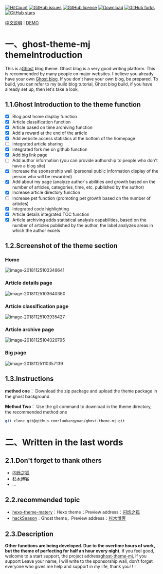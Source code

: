 [![HitCount](http://hits.dwyl.io/luokangyuan/ghost-theme-mj.svg)](http://hits.dwyl.io/luokangyuan/ghost-theme-mj)  [![GitHub issues](https://img.shields.io/github/issues/luokangyuan/ghost-theme-mj.svg)](https://github.com/luokangyuan/ghost-theme-mj/issues)  [![GitHub license](https://img.shields.io/github/license/luokangyuan/ghost-theme-mj.svg)](https://github.com/luokangyuan/ghost-theme-mj/blob/master/LICENSE)  [![Download](https://img.shields.io/badge/downloads-master-green.svg)](https://img.shields.io/badge/hexo-%3E%3D%203.0-blue.svg) [![GitHub forks](https://img.shields.io/github/forks/luokangyuan/ghost-theme-mjy.svg)](https://github.com/luokangyuan/ghost-theme-mj/network)  [![GitHub stars](https://img.shields.io/github/stars/luokangyuan/ghost-theme-mj.svg)](https://github.com/luokangyuan/ghost-theme-mj/stargazers)

[中文说明](README_CN.md) | [DEMO](http://luokangyuan.com/)

# 一、ghost-theme-mj themeIntroduction

This is a[Ghost](https://ghost.org) blog theme. Ghost blog is a very good writing platform. This is recommended by many people on major websites. I believe you already have your own [Ghost blog]((http://luokangyuan.com/ghostbo-ke-an-zhuang/)). If you don't have your own blog, be prepared. To build, you can refer to my build blog tutorial, Ghost blog build, if you have already set up, then let's take a look,

## 1.1.Ghost Introduction to the theme function

- [x] Blog post home display function
- [x] Article classification function
- [x] Article based on time archiving function
- [x] Add a reward at the end of the article
- [x] Add website access statistics at the bottom of the homepage
- [ ] Integrated article sharing
- [x] Integrated fork me on github function
- [x] Add big link page
- [ ] Add author information (you can provide authorship to people who don't have a blog site)
- [x] Increase the sponsorship wall (personal public information display of the person who will be rewarded)
- [x] Add about my page (analyze author's abilities and growth based on the number of articles, categories, time, etc. published by the author)
- [x] Increase article directory function
- [ ] Increase pet function (promoting pet growth based on the number of articles)
- [x] Integrated code highlighting
- [x] Article details integrated TOC function
- [x] Article archiving adds statistical analysis capabilities, based on the number of articles published by the author, the label analyzes areas in which the author excels

## 1.2.Screenshot of the theme section

### Home

![image-20181125103346641](http://image.luokangyuan.com/2018-11-25-023351.png)

### Article details page

![image-20181125103640360](http://image.luokangyuan.com/2018-11-25-023645.png)

### Article classification page

![image-20181125103935427](http://image.luokangyuan.com/2018-11-25-023939.png)

### Article archive page

![image-20181125104020795](http://image.luokangyuan.com/2018-11-25-024025.png)

### Big page

![image-20181125110357139](http://image.luokangyuan.com/2018-11-25-030401.png)

## 1.3.Instructions

**method one**： Download the zip package and upload the theme package in the ghost background.

**Method Two**： Use the git command to download in the theme directory, the recommended method one

```bash
git clone git@github.com:luokangyuan/ghost-theme-mj.git
```

# 二、Written in the last words

## 2.1.Don't forget to thank others

- [闪烁之狐](https://github.com/blinkfox)
- [杉木博客](http://w3more.cn/)
- ...

## 2.2.recommended topic

- [hexo-theme-matery](https://github.com/blinkfox/hexo-theme-matery)：Hexo theme；Preview address：[闪烁之狐](https://blinkfox.github.io/)
- [hackSeason](https://github.com/mrbin1573/hackSeason)：Ghost theme，Preview address：[杉木博客](http://w3more.cn/)

## 2.3.Description

**Other functions are being developed. Due to the overtime hours of work, but the theme of perfecting for half an hour every night**, if you feel good, welcome to a start support, the project address[ghost-theme-mj](https://github.com/luokangyuan/ghost-theme-mj), if you support Leave your name, I will write to the sponsorship wall, don't forget everyone who gives me help and support in my life, thank you! ! !